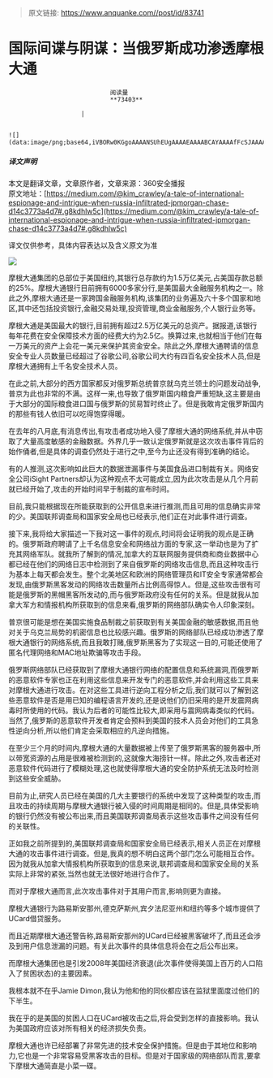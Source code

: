 > 原文链接: https://www.anquanke.com//post/id/83741 


# 国际间谍与阴谋：当俄罗斯成功渗透摩根大通


                                阅读量   
                                **73403**
                            
                        |
                        
                                                                                                                                    ![](data:image/png;base64,iVBORw0KGgoAAAANSUhEUgAAAAEAAAABCAYAAAAfFcSJAAAAAXNSR0IArs4c6QAAAARnQU1BAACxjwv8YQUAAAAJcEhZcwAADsQAAA7EAZUrDhsAAAANSURBVBhXYzh8+PB/AAffA0nNPuCLAAAAAElFTkSuQmCC)
                                                                                            



##### 译文声明

本文是翻译文章，文章原作者，文章来源：360安全播报
                                <br>原文地址：[https://medium.com/@kim_crawley/a-tale-of-international-espionage-and-intrigue-when-russia-infiltrated-jpmorgan-chase-d14c3773a4d7#.g8kdhlw5c](https://medium.com/@kim_crawley/a-tale-of-international-espionage-and-intrigue-when-russia-infiltrated-jpmorgan-chase-d14c3773a4d7#.g8kdhlw5c)

译文仅供参考，具体内容表达以及含义原文为准

[![](https://p3.ssl.qhimg.com/t01a77f1bca0a41502c.png)](https://p3.ssl.qhimg.com/t01a77f1bca0a41502c.png)

摩根大通集团的总部位于美国纽约,其银行总存款约为1.5万亿美元,占美国存款总额的25%。摩根大通银行目前拥有6000多家分行,是美国最大金融服务机构之一。除此之外,摩根大通还是一家跨国金融服务机构,该集团的业务遍及六十多个国家和地区,其中还包括投资银行,金融交易处理,投资管理,商业金融服务,个人银行业务等。

摩根大通是美国最大的银行,目前拥有超过2.5万亿美元的总资产。据报道,该银行每年花费在安全保障技术方面的经费大约为2.5亿。换算过来,也就相当于他们在每一万美元的资产上会花一美元来保护其资金安全。除此之外,摩根大通聘请的信息安全专业人员数量已经超过了谷歌公司,谷歌公司大约有四百名安全技术人员,但是摩根大通拥有上千名安全技术人员。

在此之前,大部分的西方国家都反对俄罗斯总统普京就乌克兰领土的问题发动战争,普京为此也非常的不满。这样一来,也导致了俄罗斯国内粮食严重短缺,这主要是由于大部分的国际粮食进口国与俄罗斯的贸易暂时终止了。但是我敢肯定俄罗斯国内的那些有钱人依旧可以吃得饱穿得暖。

在去年的八月底,有消息传出,有攻击者成功地入侵了摩根大通的网络系统,并从中窃取了大量高度敏感的金融数据。外界几乎一致认定俄罗斯就是这次攻击事件背后的始作俑者,但是具体的调查仍然处于进行之中,至今为止还没有得到准确的结论。

有的人推测,这次影响如此巨大的数据泄漏事件与美国食品进口制裁有关。网络安全公司iSight Partners却认为这种观点不太可能成立,因为此次攻击是从几个月前就已经开始了,攻击的开始时间早于制裁的宣布时间。

目前,我只能根据现在所能获取到的公开信息来进行推测,而且可用的信息确实非常的少。美国联邦调查局和国家安全局也已经表示,他们正在对此事件进行调查。

接下来,我将给大家描述一下我对这一事件的观点,时间将会证明我的观点是正确的。俄罗斯政府聘请了上千名信息安全和网络战方面的专家,这一举动也是为了扩充其网络军队。就我所了解到的情况,加拿大的互联网服务提供商和商业数据中心都已经在他们的网络日志中检测到了来自俄罗斯的网络攻击信息,而且这种攻击行为基本上每天都会发生。整个北美地区和欧洲的网络管理员和IT安全专家通常都会发现,由俄罗斯黑客发动的网络攻击数量所占比例高得惊人。但是,这些攻击很有可能是俄罗斯的黑帽黑客所发动的,而与俄罗斯政府没有任何的关系。但是就我从加拿大军方和情报机构所获取到的信息来看,俄罗斯的网络部队确实令人印象深刻。

普京很可能是想在美国实施食品制裁之前获取到有关美国金融的敏感数据,而且他对关于乌克兰局势的机密信息也比较感兴趣。俄罗斯的网络部队已经成功渗透了摩根大通银行的网络系统,而且我敢打赌,俄罗斯黑客为了实现这一目的,可能还使用了匿名代理网络和MAC地址欺骗等攻击手段。

俄罗斯网络部队已经获取到了摩根大通银行网络的配置信息和系统漏洞,而俄罗斯的恶意软件专家也正在利用这些信息来开发专门的恶意软件,并会利用这些工具来对摩根大通进行攻击。在对这些工具进行逆向工程分析之后,我们就可以了解到这些恶意软件是否是用已知的编程语言开发的,还是说他们仍旧采用的是开发震网病毒时所使用的代码。我认为后者的可能性比较大,即采用与震网病毒类似的代码。当然了,俄罗斯的恶意软件开发者肯定会预料到美国的技术人员会对他们的工具急性逆向分析,所以他们肯定会采取相应的凡逆向措施。

在至少三个月的时间内,摩根大通的大量数据被上传至了俄罗斯黑客的服务器中,所以带宽资源的占用是很难被检测到的,这就像大海捞针一样。除此之外,攻击者还对恶意软件代码进行了模糊处理,这也就使得摩根大通的安全防护系统无法及时检测到这些安全威胁。

目前为止,研究人员已经在美国的几大主要银行的系统中发现了这种类型的攻击,而且攻击的持续周期与摩根大通银行被入侵的时间周期是相同的。但是,具体受影响的银行仍然没有被公布出来,而且美国联邦调查局表示这些攻击事件之间没有任何的关联性。

正如我之前所提到的,美国联邦调查局和国家安全局已经表示,相关人员正在对摩根大通的攻击事件进行调查。但是,我真的想不明白这两个部门怎么可能相互合作。因为就我从加拿大情报机构所获取到的信息来说,联邦调查局和国家安全局的关系实际上非常的紧张,当然也就无法很好地进行合作了。

而对于摩根大通而言,此次攻击事件对于其用户而言,影响则更为直接。

摩根大通银行为路易斯安那州,德克萨斯州,宾夕法尼亚州和纽约等多个城市提供了UCard借贷服务。

而且近期摩根大通还警告称,路易斯安那州的UCard已经被黑客破坏了,而且还会涉及到用户信息泄漏的问题。有关此次事件的具体信息将会在之后公布出来。

而摩根大通集团也是引发2008年美国经济衰退(此次事件使得美国上百万的人口陷入了贫困状态)的主要因素。

我根本就不在乎Jamie Dimon,我认为他和他的同伙都应该在监狱里面度过他们的下半生。

我在乎的是美国的贫困人口在UCard被攻击之后,将会受到怎样的直接影响。我认为美国政府应该对所有相关的经济损失负责。

摩根大通也许已经部署了非常先进的技术安全保护措施。但是由于其地位和影响力,它也是一个非常容易受黑客攻击的目标。但是对于国家级的网络部队而言,要拿下摩根大通简直是小菜一碟。
